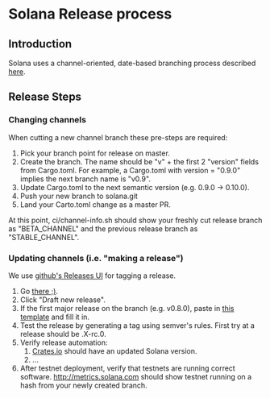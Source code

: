 # Solana Release process

## Introduction

Solana uses a channel-oriented, date-based branching process described [here](https://github.com/solana-labs/solana/blob/master/rfcs/rfc-005-branches-tags-and-channels.md).

## Release Steps

### Changing channels

When cutting a new channel branch these pre-steps are required:

1. Pick your branch point for release on master.
2. Create the branch.  The name should be "v" + the first 2 "version" fields from Cargo.toml.  For example, a Cargo.toml with version = "0.9.0" implies the next branch name is "v0.9".
3. Update Cargo.toml to the next semantic version (e.g. 0.9.0 -> 0.10.0).
4. Push your new branch to solana.git
5. Land your Carto.toml change as a master PR.

At this point, ci/channel-info.sh should show your freshly cut release branch as "BETA_CHANNEL" and the previous release branch as "STABLE_CHANNEL".

### Updating channels (i.e. "making a release")

We use [github's Releases UI](https://github.com/solana-labs/solana/releases) for tagging a release.

1. Go [there ;)](https://github.com/solana-labs/solana/releases).
2. Click "Draft new release".
3. If the first major release on the branch (e.g. v0.8.0), paste in [this template](https://raw.githubusercontent.com/solana-labs/solana/master/.github/RELEASE_TEMPLATE.md) and fill it in.
4. Test the release by generating a tag using semver's rules.  First try at a release should be <branchname>.X-rc.0.
5. Verify release automation:
   1. [Crates.io](https://crates.io/crates/solana) should have an updated Solana version.
   2. ...
6. After testnet deployment, verify that testnets are running correct software.  http://metrics.solana.com should show testnet running on a hash from your newly created branch.
